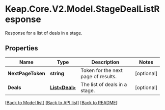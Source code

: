 # Keap.Core.V2.Model.StageDealListResponse
Response for a list of deals in a stage.

## Properties

Name | Type | Description | Notes
------------ | ------------- | ------------- | -------------
**NextPageToken** | **string** | Token for the next page of results. | [optional] 
**Deals** | [**List&lt;Deal&gt;**](Deal.md) | The list of deals in a stage. | [optional] 

[[Back to Model list]](../README.md#documentation-for-models) [[Back to API list]](../README.md#documentation-for-api-endpoints) [[Back to README]](../README.md)

